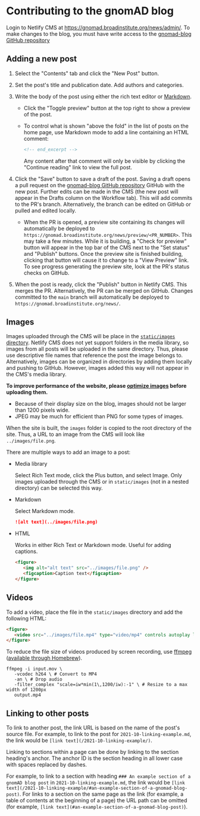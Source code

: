 # Contributing to the gnomAD blog

Login to Netlify CMS at https://gnomad.broadinstitute.org/news/admin/. To make changes to the blog, you must have write access to the [gnomad-blog GitHub repository](https://github.com/broadinstitute/gnomad-blog)

## Adding a new post

1. Select the "Contents" tab and click the "New Post" button.

2. Set the post's title and publication date. Add authors and categories.

3. Write the body of the post using either the rich text editor or [Markdown](https://www.markdownguide.org/basic-syntax/).

   - Click the "Toggle preview" button at the top right to show a preview of the post.

   - To control what is shown "above the fold" in the list of posts on the home page, use Markdown mode to add a line containing an HTML comment:

      ```html
      <!-- end_excerpt -->
      ```

      Any content after that comment will only be visible by clicking the "Continue reading" link to view the full post.

4. Click the "Save" button to save a draft of the post. Saving a draft opens a pull request on the [gnomad-blog GitHub repository](https://github.com/broadinstitute/gnomad-blog) GitHub with the new post. Further edits can be made in the CMS (the new post will appear in the Drafts column on the Workflow tab). This will add commits to the PR's branch. Alternatively, the branch can be edited on GitHub or pulled and edited locally.

   - When the PR is opened, a preview site containing its changes will automatically be deployed to `https://gnomad.broadinstitute.org/news/preview/<PR_NUMBER>`. This may take a few minutes. While it is building, a "Check for preview" button will appear in the top bar of the CMS next to the "Set status" and "Publish" buttons. Once the preview site is finished building, clicking that button will cause it to change to a "View Preview" link. To see progress generating the preview site, look at the PR's status checks on GitHub.

5. When the post is ready, click the "Publish" button in Netlify CMS. This merges the PR. Alternatively, the PR can be merged on GitHub. Changes committed to the `main` branch will automatically be deployed to `https://gnomad.broadinstitute.org/news/`.

## Images

Images uploaded through the CMS will be place in the [`static/images` directory](https://github.com/broadinstitute/gnomad-blog/tree/main/static/images). Netlify CMS does not yet support folders in the media library, so images from all posts will be uploaded in the same directory. Thus, please use descriptive file names that reference the post the image belongs to. Alternatively, images can be organized in directories by adding them locally and pushing to GitHub. However, images added this way will not appear in the CMS's media library.

**To improve performance of the website, please [optimize images](https://web.dev/uses-optimized-images/) before uploading them.**

- Because of their display size on the blog, images should not be larger than 1200 pixels wide.
- JPEG may be much for efficient than PNG for some types of images.

When the site is built, the `images` folder is copied to the root directory of the site. Thus, a URL to an image from the CMS will look like `../images/file.png`.

There are multiple ways to add an image to a post:

- Media library

   Select Rich Text mode, click the Plus button, and select Image. Only images uploaded through the CMS or in `static/images` (not in a nested directory) can be selected this way.

- Markdown

   Select Markdown mode.

   ```md
   ![alt text](../images/file.png)
   ```

- HTML

   Works in either Rich Text or Markdown mode. Useful for adding captions.

   ```html
   <figure>
      <img alt="alt text" src="../images/file.png" />
      <figcaption>Caption text</figcaption>
   </figure>
   ```

## Videos

To add a video, place the file in the `static/images` directory and add the following HTML:

```html
<figure>
   <video src="../images/file.mp4" type="video/mp4" controls autoplay loop />
</figure>
```

To reduce the file size of videos produced by screen recording, use [ffmpeg](https://ffmpeg.org/) ([available through Homebrew](https://formulae.brew.sh/formula/ffmpeg)).

```shell
ffmpeg -i input.mov \
   -vcodec h264 \ # Convert to MP4
   -an \ # Drop audio
   -filter_complex "scale=iw*min(1\,1200/iw):-1" \ # Resize to a max width of 1200px
   output.mp4
```

## Linking to other posts

To link to another post, the link URL is based on the name of the post's source file. For example, to link to the post for `2021-10-linking-example.md`, the link would be `[link text](/2021-10-linking-example/)`.

Linking to sections within a page can be done by linking to the section heading's anchor. The anchor ID is the section heading in all lower case with spaces replaced by dashes.

For example, to link to a section with heading `### An example section of a gnomAD blog post` in `2021-10-linking-example.md`, the link would be `[link text](/2021-10-linking-example/#an-example-section-of-a-gnomad-blog-post)`. For links to a section on the same page as the link (for example, a table of contents at the beginning of a page) the URL path can be omitted (for example, `[link text](#an-example-section-of-a-gnomad-blog-post)`).
